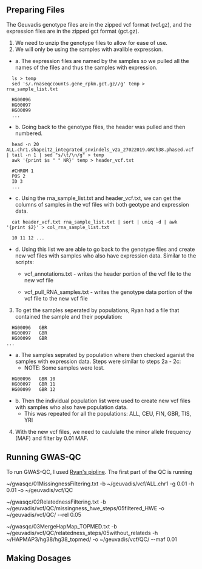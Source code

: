 ## Preparing Files 
The Geuvadis genotype files are in the zipped vcf format (vcf.gz), and the expression files are in the zipped gct format (gct.gz). 
1. We need to unzip the genotype files to allow for ease of use.
2. We will only be using the samples with avalible expression. 
- a. The expression files are named by the samples so we pulled all the names of the files and thus the samples with expression. 
```
  ls > temp
  sed 's/.rnaseqccounts.gene_rpkm.gct.gz//g' temp > rna_sample_list.txt 
```
```
  HG00096
  HG00097
  HG00099
  ...
```
- b. Going back to the genotype files, the header was pulled and then numbered.

```
  head -n 20 ALL.chr1.shapeit2_integrated_snvindels_v2a_27022019.GRCh38.phased.vcf | tail -n 1 | sed "s/\t/\n/g" > temp
  awk '{print $s " " NR}' temp > header_vcf.txt
```
```
  #CHROM 1
  POS 2
  ID 3
  ...
```
- c. Using the rna_sample_list.txt and header_vcf.txt, we can get the columns of samples in the vcf files with both geotype and expression data.
```
  cat header_vcf.txt rna_sample_list.txt | sort | uniq -d | awk '{print $2}' > col_rna_sample_list.txt
```
```
  10 11 12 ...
```  
- d. Using this list we are able to go back to the genotype files and create new vcf files with samples who also have expression data. Similar to the scripts: 

    - vcf_annotations.txt - writes the header portion of the vcf file to the new vcf file 

    - vcf_pull_RNA_samples.txt - writes the genotype data portion of the vcf file to the new vcf file 

3. To get the samples seperated by populations, Ryan had a file that contained the sample and their population:
```
  HG00096	GBR
  HG00097	GBR
  HG00099	GBR
...
```
- a. The samples seprated by population where then checked aganist the samples with expression data. Steps were similar to steps 2a - 2c: 
  - NOTE: Some samples were lost. 
```
  HG00096	GBR 10
  HG00097	GBR 11
  HG00099	GBR 12
```      
- b. Then the individual population list were used to create new vcf files with samples who also have population data.
    - This was repeated for all the populations: ALL, CEU, FIN, GBR, TIS, YRI
4. With the new vcf files, we need to caululate the minor allele frequency (MAF) and filter by 0.01 MAF.

## Running GWAS-QC
To run GWAS-QC, I used [Ryan's pipline](https://github.com/RyanSchu/gwasqc_pipeline).
The first part of the QC is running 

~/gwasqc/01MissingnessFiltering.txt -b ~/geuvadis/vcf/ALL.chr1 -g 0.01 -h 0.01 -o ~/geuvadis/vcf/QC


~/gwasqc/02RelatednessFiltering.txt -b ~/geuvadis/vcf/QC/missingness_hwe_steps/05filtered_HWE -o ~/geuvadis/vcf/QC/ --rel 0.05


~/gwasqc/03MergeHapMap_TOPMED.txt -b ~/geuvadis/vcf/QC/relatedness_steps/05without_relateds -h ~/HAPMAP3/hg38/hg38_topmed/ -o ~/geuvadis/vcf/QC/ --maf 0.01


## Making Dosages
